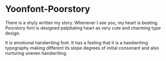 # Yoonfont-Poorstory

There is a shyly written my story. Whenever I see you, my
heart is beating. Poorstory font is designed palpitating heart as very cute and
charming type design. 

It is emotional handwriting font. It
has a feeling that it is a handwriting typography making different its slope
degrees of initial consonant and also nurturing uneven handwriting. 

